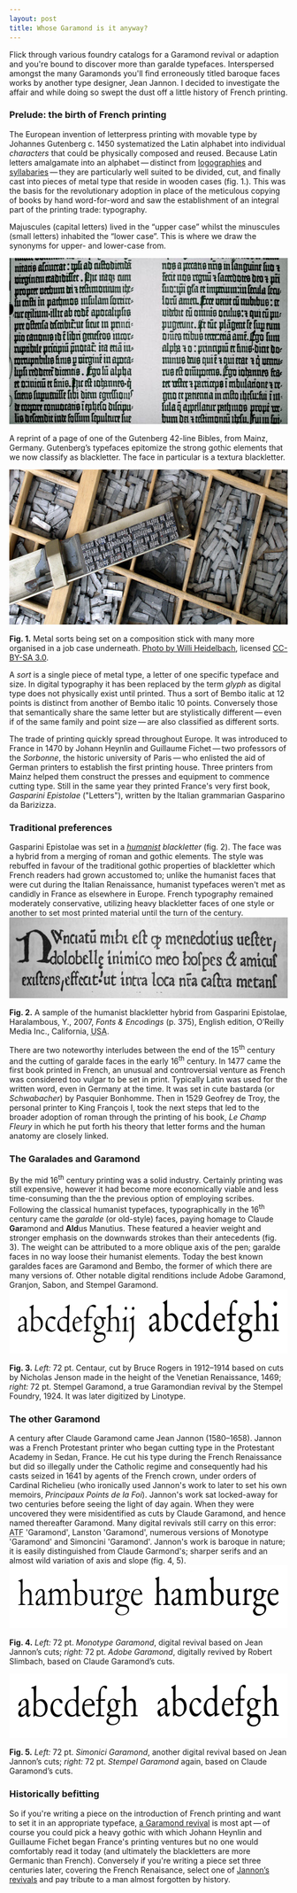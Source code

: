 ```yaml
---
layout: post
title: Whose Garamond is it anyway?
---
```

Flick through various foundry catalogs for a Garamond revival or adaption and you're bound to discover more than garalde typefaces. Interspersed amongst the many Garamonds you'll find erroneously titled baroque faces works by another type designer, Jean Jannon. I decided to investigate the affair and while doing so swept the dust off a little history of French printing.

<h3>Prelude: the birth of French printing</h3>
The European invention of letterpress printing with movable type by Johannes Gutenberg c. 1450 systematized the Latin alphabet into individual <em>characters</em> that could be physically composed and reused. Because Latin letters amalgamate into an alphabet&thinsp;&mdash;&thinsp;distinct from <a href="http://en.wikipedia.org/wiki/Logogram" title="Wikipedia: Logogram">logographies</a> and <a href="http://en.wikipedia.org/wiki/Syllabary" title="Wikipedia: Syllabary">syllabaries</a>&thinsp;&mdash;&thinsp;they are particularly well suited to be divided, cut, and finally cast into pieces of metal type that reside in wooden cases (fig. 1.). This was the basis for the revolutionary adoption in place of the meticulous copying of books by hand word-for-word and saw the establishment of an integral part of the printing trade: typography.

<p class="note">Majuscules (capital letters) lived in the &ldquo;upper case&rdquo; whilst the minuscules (small letters) inhabited the &ldquo;lower case&rdquo;. This is where we draw the synonyms for upper- and lower-case from.</p>

<img src="/files/images/gutenberg-bible-blackletter.jpg" alt="A reprint of a page of the one of the Gutenberg Bibles" title="A reprint of a page of the one of the Gutenberg Bibles" width="624" height="300" />
<p class="caption">A reprint of a page of one of the Gutenberg 42-line Bibles, from Mainz, Germany. Gutenberg&rsquo;s typefaces epitomize the strong gothic elements that we now classify as blackletter. The face in particular is a textura blackletter.</p>

<img src="/files/images/metal_movable_type.jpg" alt="Metal sorts being set with a composition stick" title="Sorts being set with a composition stick" width="624" height="280" />
<p class="caption"><strong>Fig. 1.</strong> Metal sorts being set on a composition stick with many more organised in a job case underneath. <a href="http://en.wikipedia.org/wiki/Image:Metal_movable_type.jpg" title="Wikipedia image resource: Metal movable type">Photo by Willi Heidelbach</a>, licensed <a about="http://en.wikipedia.org/wiki/Image:Metal_movable_type.jpg" rel="license" href="http://creativecommons.org/licenses/by-sa/3.0/" title="Creative Commons Attribution-Shake Alike 3.0 Unported"><abbr>CC-BY-SA 3.0</abbr></a>.</p>

<p class="note">A <em>sort</em> is a single piece of metal type, a letter of one specific typeface and size. In digital typography it has been replaced by the term <em>glyph</em> as digital type does not physically exist until printed. Thus a sort of Bembo italic at 12 points is distinct from another of Bembo italic 10 points. Conversely those that semantically share the same letter but are stylistically different&thinsp;&mdash;&thinsp;even if of the same family and point size&thinsp;&mdash;&thinsp;are also classified as different sorts.</p>

The trade of printing quickly spread throughout Europe. It was introduced to France in 1470 by Johann Heynlin and Guillaume Fichet&thinsp;&mdash;&thinsp;two professors of the <em>Sorbonne</em>, the historic university of Paris&thinsp;&mdash;&thinsp;who enlisted the aid of German printers to establish the first printing house. Three printers from Mainz helped them construct the presses and equipment to commence cutting type. Still in the same year they printed France's very first book, <em>Gasparini Epistolae</em> ("Letters"), written by the Italian grammarian Gasparino da Barizizza.

<h3>Traditional preferences</h3>
Gasparini Epistolae was set in a <em><a href="http://ilovetypography.com/2007/11/06/type-terminology-humanist-2/" title="I Love Typography: Type Terminology: Humanist">humanist</a> blackletter</em> (fig. 2). The face was a hybrid from a merging of roman and gothic elements. The style was rebuffed in favour of the traditional gothic properties of blackletter which French readers had grown accustomed to; unlike the humanist faces that were cut during the Italian Renaissance, humanist typefaces weren't met as candidly in France as elsewhere in Europe. French typography remained moderately conservative, utilizing heavy blackletter faces of one style or another to set most printed material until the turn of the century.

<img src="/files/images/gasparini-epistolae-face.jpg" alt="A sample of the humanist blackletter hybrid from Gasparini Epistolae" title="A sample of the humanist blackletter hybrid from Gasparini Epistolae" width="624" height="146" />
<p class="caption"><strong>Fig. 2.</strong> A sample of the humanist blackletter hybrid from Gasparini Epistolae, Haralambous, Y., 2007, <em>Fonts &amp; Encodings</em> (p. 375), English edition, O&rsquo;Reilly Media Inc., California, <acronym title="United States of America">USA</acronym>.</p>

There are two noteworthy interludes between the end of the 15<sup>th</sup> century and the cutting of garalde faces in the early 16<sup>th</sup> century. In 1477 came the first book printed in French, an unusual and controversial venture as French was considered too vulgar to be set in print. Typically Latin was used for the written word, even in Germany at the time. It was set in cute bastarda (or <em>Schwabacher</em>) by Pasquier Bonhomme. Then in 1529 Geofrey de Troy, the personal printer to King Fran&ccedil;ois I, took the next steps that led to the broader adoption of roman through the printing of his book, <em>Le Champ Fleury</em> in which he put forth his theory that letter forms and the human anatomy are closely linked.

<h3>The Garalades and Garamond</h3>
By the mid 16<sup>th</sup> century printing was a solid industry. Certainly printing was still expensive, however it had become more economically viable and less time-consuming than the the previous option of employing scribes. Following the classical humanist typefaces, typographically in the 16<sup>th</sup> century came the <em>garalde</em> (or old-style) faces, paying homage to Claude <strong>Gar</strong>amond and <strong>Ald</strong>us Manutius. These featured a heavier weight and stronger emphasis on the downwards strokes than their antecedents (fig. 3). The weight can be attributed to a more oblique axis of the pen; garalde faces in no way loose their humanist elements. Today the best known garaldes faces are Garamond and Bembo, the former of which there are many versions of. Other notable digital renditions include Adobe Garamond, Granjon, Sabon, and Stempel Garamond.

<img src="/files/images/centaur-stempelgaramond.png" alt="Comparison between Centaur and Stempel Garamond" title="Comparison between Centaur and Stempel Garamond" width="624" height="116" />
<p class="caption"><strong>Fig. 3.</strong> <em>Left:</em> 72 pt. Centaur, cut by Bruce Rogers in 1912–1914 based on cuts by Nicholas Jenson made in the height of the Venetian Renaissance, 1469; <em>right:</em> 72 pt. Stempel Garamond, a true Garamondian revival by the Stempel Foundry, 1924. It was later digitized by Linotype.</p>

<h3>The other Garamond</h3>
A century after Claude Garamond came Jean Jannon (1580–1658). Jannon was a French Protestant printer who began cutting type in the Protestant Academy in Sedan, France. He cut his type during the French Renaissance but did so illegally under the Catholic regime and consequently had his casts seized in 1641 by agents of the French crown, under orders of Cardinal Richelieu (who ironically used Jannon's work to later to set his own memoirs, <em>Principaux Points de la Foi</em>). Jannon's work sat locked-away for two centuries before seeing the light of day again. When they were uncovered they were misidentified as cuts by Claude Garamond, and hence named thereafter Garamond. Many digital revivals still carry on this error: <acronym title="American Type Founders">ATF</acronym> 'Garamond', Lanston 'Garamond', numerous versions of Monotype 'Garamond' and Simoncini 'Garamond'. Jannon's work is baroque in nature; it is easily distinguished from Claude Garmond's; sharper serifs and an almost wild variation of axis and slope  (fig. 4, 5).

<img src="/files/images/monotypegaramond-adobegaramond.png" alt="Comparison between Monotype Garamond and Adobe Garamond" title="monotypegaramond-adobegaramond" width="624" height="114" />
<p class="caption"><strong>Fig. 4.</strong> <em>Left:</em> 72 pt. <em>Monotype Garamond</em>, digital revival based on Jean Jannon&rsquo;s cuts; <em>right:</em> 72 pt. <em>Adobe Garamond</em>, digitally revived by Robert Slimbach, based on Claude Garamond&rsquo;s cuts.</p>

<img src="/files/images/simonici-garamond-stempel-garamond.png" alt="Comparison between Simonici Garamond and Stempel Garamond" title="Comparison between Simonici Garamond and Stempel Garamond" width="624" height="116" />
<p class="caption"><strong>Fig. 5.</strong> <em>Left:</em> 72 pt. <em>Simonici Garamond</em>, another digital revival based on Jean Jannon&rsquo;s cuts; <em>right:</em> 72 pt. <em>Stempel Garamond</em> again, based on Claude Garamond&rsquo;s cuts.</p>

<h3>Historically befitting</h3>
So if you're writing a piece on the introduction of French printing and want to set it in an appropriate typeface, <a href="http://www.myfonts.com/browse/person/garamond/claude/" title="MyFonts.com: works by and based on Claude Garamond">a Garamond revival</a> is most apt&thinsp;&mdash;&thinsp;of course you could pick a heavy gothic with which Johann Heynlin and Guillaume Fichet began France's printing ventures but no one would comfortably read it today (and ultimately the blackletters are more Germanic than French). Conversely if you're writing a piece set three centuries later, covering the French Renaisance, select one of <a href="http://www.myfonts.com/browse/person/jannon/jean/" title="MyFonts.com: works by and based on Jean Jannon">Jannon&rsquo;s revivals</a> and pay tribute to a man almost forgotten by history.